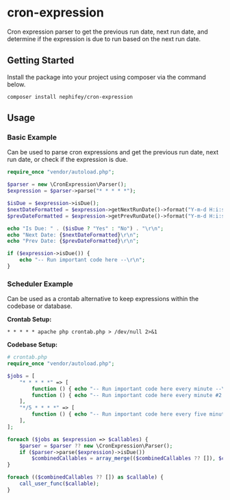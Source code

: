 # cron-expression

Cron expression parser to get the previous run date, next run date, and determine if the expression is due to run based on the next run date.

## Getting Started

Install the package into your project using composer via the command below.

```
composer install nephifey/cron-expression
```

## Usage

### Basic Example

Can be used to parse cron expressions and get the previous run date, next run date, or check if the expression is due.

```php
require_once "vendor/autoload.php";

$parser = new \CronExpression\Parser();
$expression = $parser->parse("* * * * *");

$isDue = $expression->isDue();
$nextDateFormatted = $expression->getNextRunDate()->format("Y-m-d H:i:s");
$prevDateFormatted = $expression->getPrevRunDate()->format("Y-m-d H:i:s");

echo "Is Due: " . ($isDue ? "Yes" : "No") . "\r\n";
echo "Next Date: {$nextDateFormatted}\r\n";
echo "Prev Date: {$prevDateFormatted}\r\n";

if ($expression->isDue()) {
    echo "-- Run important code here --\r\n";
}
```

### Scheduler Example

Can be used as a crontab alternative to keep expressions within the codebase or database.

**Crontab Setup:**

```
* * * * * apache php crontab.php > /dev/null 2>&1
```

**Codebase Setup:**

```php
# crontab.php
require_once "vendor/autoload.php";

$jobs = [
    "* * * * *" => [
        function () { echo "-- Run important code here every minute --\r\n"; },
        function () { echo "-- Run important code here every minute #2 --\r\n"; },
    ],
    "*/5 * * * *" => [
        function () { echo "-- Run important code here every five minutes --\r\n"; },
    ],
];

foreach ($jobs as $expression => $callables) {
    $parser = $parser ?? new \CronExpression\Parser();
    if ($parser->parse($expression)->isDue())
        $combinedCallables = array_merge(($combinedCallables ?? []), $callables);
}

foreach (($combinedCallables ?? []) as $callable) {
    call_user_func($callable);
}
```